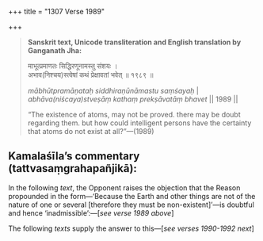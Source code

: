 +++
title = "1307 Verse 1989"

+++
> **Sanskrit text, Unicode transliteration and English translation by Ganganath Jha:** 
>
> माभूत्प्रमाणतः सिद्धिरणूनामस्तु संशयः ।  
> अभाव(निश्चय)स्त्वेषां कथं प्रेक्षावतां भवेत् ॥ १९८९ ॥ 
>
> *mābhūtpramāṇataḥ siddhiraṇūnāmastu saṃśayaḥ* \|  
> *abhāva(niścaya)stveṣāṃ kathaṃ prekṣāvatāṃ bhavet* \|\| 1989 \|\| 
>
> “The existence of atoms, may not be proved. there may be doubt regarding them. but how could intelligent persons have the certainty that atoms do not exist at all?”—(1989)



## Kamalaśīla’s commentary (tattvasaṃgrahapañjikā):

In the following *text*, the Opponent raises the objection that the Reason propounded in the form—‘Because the Earth and other things are not of the nature of one or several [therefore they must be non-existent]’—is doubtful and hence ‘inadmissible’:—[*see verse 1989 above*]

The following *texts* supply the answer to this—[*see verses 1990-1992 next*]


